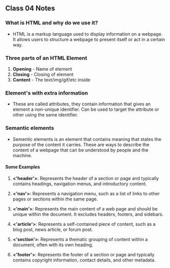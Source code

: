 ## Class 04 Notes

### What is HTML and why do we use it?

- HTML is a markup language used to display information on a webpage.
It allows users to structure a webpage to present itself or act in a certain way.

### Three parts of an HTML Element

1. **Opening** - Name of element <!-- <div> -->
2. **Closing** - Closing of element <!-- </div> -->
3. **Content** - The text/img/gif/etc inside

### Element's with extra information

- These are called attributes, they contain information that gives an element a non-unique identifier. Can be used to target the attribute or other using the same identifier.

### Semantic elements

- Sementic elements is an element that contains meaning that states the purpose of the content it carries.  These are ways to describe the content of a webpage that can be understood by people and the machine.

#### Some Examples

1. **<'header'>**: Represents the header of a section or page and typically contains headings, navigation menus, and introductory content.

2. **<'nav'>**: Represents a navigation menu, such as a list of links to other pages or sections within the same page.

3. **<'main'>**: Represents the main content of a web page and should be unique within the document. It excludes headers, footers, and sidebars.

4. **<'article'>**: Represents a self-contained piece of content, such as a blog post, news article, or forum post.

5. **<'section'>**: Represents a thematic grouping of content within a document, often with its own heading.

6. **<'footer'>**: Represents the footer of a section or page and typically contains copyright information, contact details, and other metadata.
